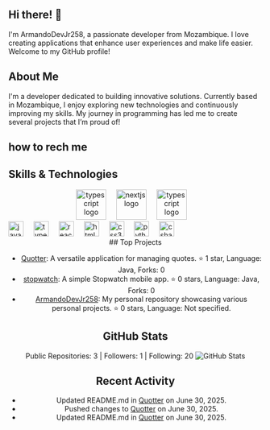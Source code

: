 ## Hi there! 👋

I'm ArmandoDevJr258, a passionate developer from Mozambique. I love creating applications that enhance user experiences and make life easier. Welcome to my GitHub profile!

## About Me

I'm a developer dedicated to building innovative solutions. Currently based in Mozambique, I enjoy exploring new technologies and continuously improving my skills. My journey in programming has led me to create several projects that I’m proud of!


## how to rech me 

 

## Skills & Technologies

<div align="center">
  <img src="https://skillicons.dev/icons?i=java" height="60" alt="typescript logo"  />
  <img width="12" />
  <img src="https://skillicons.dev/icons?i=py" height="60" alt="nextjs logo"  />
  <img width="12" />
  <img src="https://skillicons.dev/icons?i=godot" height="60" alt="typescript logo"  />
  <img width="12" />
 

<div align="left">
  <img src="https://cdn.jsdelivr.net/gh/devicons/devicon/icons/javascript/javascript-original.svg" height="30" alt="javascript logo"  />
  <img width="12" />
  <img src="https://cdn.jsdelivr.net/gh/devicons/devicon/icons/typescript/typescript-original.svg" height="30" alt="typescript logo"  />
  <img width="12" />
  <img src="https://cdn.jsdelivr.net/gh/devicons/devicon/icons/react/react-original.svg" height="30" alt="react logo"  />
  <img width="12" />
  <img src="https://cdn.jsdelivr.net/gh/devicons/devicon/icons/html5/html5-original.svg" height="30" alt="html5 logo"  />
  <img width="12" />
  <img src="https://cdn.jsdelivr.net/gh/devicons/devicon/icons/css3/css3-original.svg" height="30" alt="css3 logo"  />
  <img width="12" />
  <img src="https://cdn.jsdelivr.net/gh/devicons/devicon/icons/python/python-original.svg" height="30" alt="python logo"  />
  <img width="12" />
  <img src="https://cdn.jsdelivr.net/gh/devicons/devicon/icons/csharp/csharp-original.svg" height="30" alt="csharp logo"  />
</div>
## Top Projects

- [Quotter](https://github.com/ArmandoDevJr258/Quotter): A versatile application for managing quotes. ⭐ 1 star, Language: Java, Forks: 0
- [stopwatch](https://github.com/ArmandoDevJr258/stopwatch): A simple Stopwatch mobile app. ⭐ 0 stars, Language: Java, Forks: 0
- [ArmandoDevJr258](https://github.com/ArmandoDevJr258/ArmandoDevJr258): My personal repository showcasing various personal projects. ⭐ 0 stars, Language: Not specified.

## GitHub Stats

Public Repositories: 3 | Followers: 1 | Following: 20
![GitHub Stats](https://github-readme-stats.vercel.app/api?username=ArmandoDevJr258&show_icons=true&theme=radical)

## Recent Activity

- Updated README.md in [Quotter](https://github.com/ArmandoDevJr258/Quotter) on June 30, 2025.
- Pushed changes to [Quotter](https://github.com/ArmandoDevJr258/Quotter) on June 30, 2025.
- Updated README.md in [Quotter](https://github.com/ArmandoDevJr258/Quotter) on June 30, 2025.

## 
